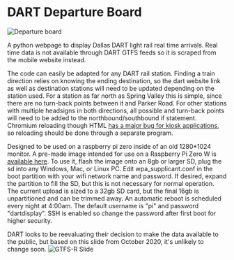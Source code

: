 # DART Departure Board

![Departure board](https://i.imgur.com/i4VNMQb.jpg)

A python webpage to display Dallas DART light rail real time arrivals. Real time data is not available through DART GTFS feeds so it is scraped from the mobile website instead.

The code can easily be adapted for any DART rail station.  Finding a train direction relies on knowing the ending destination, so the dart website link as well as destination stations will need to be updated depending on the station used.  For a station as far north as Spring Valley this is simple, since there are no turn-back points between it and Parker Road.  For other stations with multiple headsigns in both directions, all possible and turn-back points will need to be added to the northbound/southbound if statement.  Chromium reloading though HTML [has a major bug for kiosk applications](https://www.raspberrypi.org/forums/viewtopic.php?t=178206#p1838680), so reloading should be done through a separate program.

Designed to be used on a raspberry pi zero inside of an old 1280*1024 monitor.  A pre-made image intended for use on a Raspberry Pi Zero W is [available here](https://mega.nz/file/PEg22Zhb#cOClzaD48qqf-k47KR8iXYe3ulY1OqoJSmBtJ5xA7nc).  To use it, flash the image onto an 8gb or larger SD, plug the sd into any Windows, Mac, or Linux PC.  Edit wpa_supplicant.conf in the boot partition with your wifi network name and password.  If desired, expand the partition to fill the SD, but this is not necessary for normal operation.  The current upload is sized to a 32gb SD card, but the final 16gb is unpartitioned and can be trimmed away.  An automatic reboot is scheduled every night at 4:00am.  The default username is "pi" and password "dartdisplay".  SSH is enabled so change the password after first boot for higher security.

DART looks to be reevaluating their decision to make the data available to the public, but based on this slide from October 2020, it's unlikely to change soon.
![GTFS-R Slide](https://imgur.com/TSGKiAd.png)
